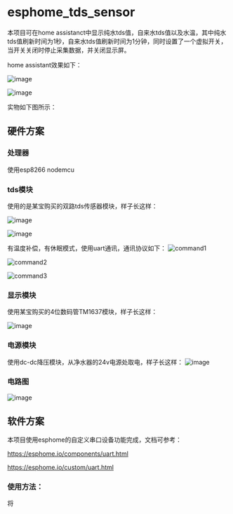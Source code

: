 # esphome_tds_sensor
本项目可在home assistanct中显示纯水tds值，自来水tds值以及水温，其中纯水tds值刷新时间为1秒，自来水tds值刷新时间为1分钟，同时设置了一个虚拟开关，当开关关闭时停止采集数据，并关闭显示屏。

home assistant效果如下：

![image](https://github.com/hqc201105/esphome_tds_sensor/assets/84075765/b1bb9a78-5a0c-4b4b-ad34-1b9c884fd2b7)

![image](https://github.com/hqc201105/esphome_tds_sensor/assets/84075765/4ef68f76-b085-4a41-978f-f7483fff66c8)

实物如下图所示：


## 硬件方案
### 处理器
使用esp8266 nodemcu
### tds模块
使用的是某宝购买的双路tds传感器模块，样子长这样：

![image](https://github.com/hqc201105/esphome_tds_sensor/assets/84075765/52920817-eca3-4913-9bfd-d3eb19bc6eb8)

![image](https://github.com/hqc201105/esphome_tds_sensor/assets/84075765/9faba25d-4508-40bd-8b05-7ed162330d42)


有温度补偿，有休眠模式，使用uart通讯，通讯协议如下：
![command1](https://github.com/hqc201105/esphome_tds_sensor/assets/84075765/8a3f92e9-a771-4d98-9a37-f193ed26190c)

![command2](https://github.com/hqc201105/esphome_tds_sensor/assets/84075765/2f7c4593-7161-4c53-9f7b-78153579f0fe)

![command3](https://github.com/hqc201105/esphome_tds_sensor/assets/84075765/256b87cc-d10d-4485-9297-92a0cb89ed60)

### 显示模块
使用某宝购买的4位数码管TM1637模块，样子长这样：

![image](https://github.com/hqc201105/esphome_tds_sensor/assets/84075765/6811b185-9e7f-401f-b43a-23e7f28fe1a2)

### 电源模块
使用dc-dc降压模块，从净水器的24v电源处取电，样子长这样：
![image](https://github.com/hqc201105/esphome_tds_sensor/assets/84075765/dc9ced2c-108f-418c-b493-52b14206eb48)

### 电路图
![image](https://github.com/hqc201105/esphome_tds_sensor/assets/84075765/32d65f54-2b67-453e-a56c-7a04151b0d81)



## 软件方案
本项目使用esphome的自定义串口设备功能完成，文档可参考：

https://esphome.io/components/uart.html

https://esphome.io/custom/uart.html

### 使用方法：
将
